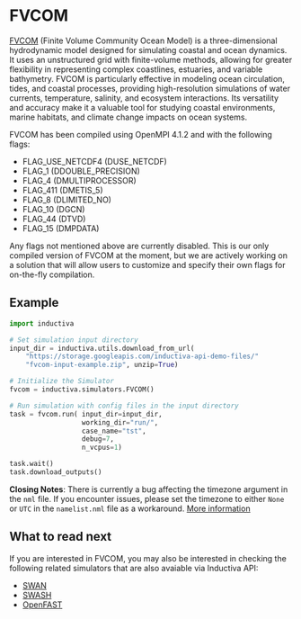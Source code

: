 # FVCOM

[FVCOM](https://github.com/CaNS-World/CaNS) (Finite Volume Community Ocean Model)
is a three-dimensional hydrodynamic model designed for simulating coastal and
ocean dynamics. It uses an unstructured grid with finite-volume methods, allowing
for greater flexibility in representing complex coastlines, estuaries, and variable
bathymetry. FVCOM is particularly effective in modeling ocean circulation, tides,
and coastal processes, providing high-resolution simulations of water currents,
temperature, salinity, and ecosystem interactions. Its versatility and accuracy
make it a valuable tool for studying coastal environments, marine habitats, and
climate change impacts on ocean systems.

FVCOM has been compiled using OpenMPI 4.1.2 and with the following flags:
 - FLAG_USE_NETCDF4     (DUSE_NETCDF)
 - FLAG_1               (DDOUBLE_PRECISION)
 - FLAG_4               (DMULTIPROCESSOR)
 - FLAG_411             (DMETIS_5)
 - FLAG_8               (DLIMITED_NO)
 - FLAG_10              (DGCN)
 - FLAG_44              (DTVD)
 - FLAG_15              (DMPDATA)

Any flags not mentioned above are currently disabled. This is our only compiled
version of FVCOM at the moment, but we are actively working on a solution that
will allow users to customize and specify their own flags for on-the-fly compilation.

## Example

```python
import inductiva

# Set simulation input directory
input_dir = inductiva.utils.download_from_url(
    "https://storage.googleapis.com/inductiva-api-demo-files/"
    "fvcom-input-example.zip", unzip=True)

# Initialize the Simulator
fvcom = inductiva.simulators.FVCOM()

# Run simulation with config files in the input directory
task = fvcom.run( input_dir=input_dir,
                  working_dir="run/",
                  case_name="tst",
                  debug=7,
                  n_vcpus=1)

task.wait()
task.download_outputs()

```

**Closing Notes**: There is currently a bug affecting the timezone argument in
the `nml` file. If you encounter issues, please set the timezone to either `None`
or `UTC` in the `namelist.nml` file as a workaround.
[More information](https://github.com/FVCOM-GitHub/FVCOM/issues/27)

## What to read next

If you are interested in FVCOM, you may also be interested in checking
the following related simulators that are also avaiable via Inductiva API:

* [SWAN](SWAN.md)
* [SWASH](SWASH.md)
* [OpenFAST](OpenFAST.md)
